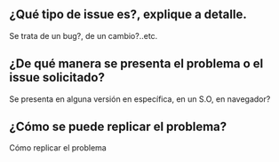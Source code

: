 ## ¿Qué tipo de issue es?, explique a detalle.
Se trata de un bug?, de un cambio?..etc.

## ¿De qué manera se presenta el problema o el issue solicitado?
  Se presenta en alguna versión en específica, en un S.O, en navegador?
## ¿Cómo se puede replicar el problema?
   Cómo replicar el problema
